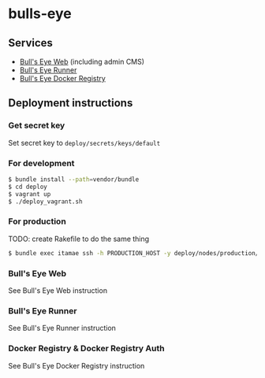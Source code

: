 # bulls-eye

## Services

- [Bull's Eye Web](https://github.com/codeblue-ctf/bullseye-web) (including admin CMS)
- [Bull's Eye Runner](https://github.com/codeblue-ctf/bullseye-runner)
- [Bull's Eye Docker Registry](https://github.com/codeblue-ctf/bullseye-docker-registry)

## Deployment instructions

### Get secret key

Set secret key to `deploy/secrets/keys/default`

### For development

```bash
$ bundle install --path=vendor/bundle
$ cd deploy
$ vagrant up
$ ./deploy_vagrant.sh
```

### For production

TODO: create Rakefile to do the same thing

```bash
$ bundle exec itamae ssh -h PRODUCTION_HOST -y deploy/nodes/production/$ROLE.yml deploy/entry.rb
```

### Bull's Eye Web

See Bull's Eye Web instruction

### Bull's Eye Runner

See Bull's Eye Runner instruction

### Docker Registry & Docker Registry Auth

See Bull's Eye Docker Registry instruction
